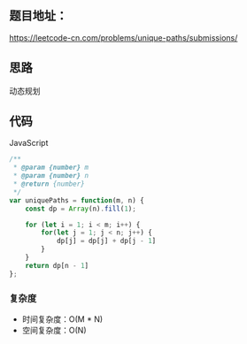 ## 题目地址：

https://leetcode-cn.com/problems/unique-paths/submissions/



## 思路

动态规划



## 代码

JavaScript

```javascript
/**
 * @param {number} m
 * @param {number} n
 * @return {number}
 */
var uniquePaths = function(m, n) {
    const dp = Array(n).fill(1);

    for (let i = 1; i < m; i++) {
        for(let j = 1; j < n; j++) {
            dp[j] = dp[j] + dp[j - 1]
        }
    }
    return dp[n - 1]
};
```



### 复杂度

- 时间复杂度：O(M * N)
- 空间复杂度：O(N)